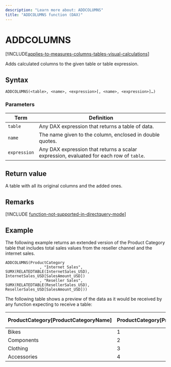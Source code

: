 ```yaml
---
description: "Learn more about: ADDCOLUMNS"
title: "ADDCOLUMNS function (DAX)"
---
```

# ADDCOLUMNS

[!INCLUDE[applies-to-measures-columns-tables-visual-calculations](includes/applies-to-measures-columns-tables-visual-calculations.md)]

Adds calculated columns to the given table or table expression.

## Syntax

```dax
ADDCOLUMNS(<table>, <name>, <expression>[, <name>, <expression>]…)
```

### Parameters

|Term|Definition|
|--------|--------------|
|`table`|Any DAX expression that returns a table of data.| 
|`name`|The name given to the column, enclosed in double quotes.  |
|`expression`|Any DAX expression that returns a scalar expression, evaluated for each row of `table`. | 

## Return value

A table with all its original columns and the added ones.

## Remarks

[!INCLUDE [function-not-supported-in-directquery-mode](includes/function-not-supported-in-directquery-mode.md)]

## Example

The following example returns an extended version of the Product Category table that includes total sales values from the reseller channel and the internet sales.

```dax
ADDCOLUMNS(ProductCategory
               , "Internet Sales", SUMX(RELATEDTABLE(InternetSales_USD), InternetSales_USD[SalesAmount_USD])
               , "Reseller Sales", SUMX(RELATEDTABLE(ResellerSales_USD), ResellerSales_USD[SalesAmount_USD]))
```

The following table shows a preview of the data as it would be received by any function expecting to receive a table:

|ProductCategory[ProductCategoryName]|ProductCategory[ProductCategoryAlternateKey]|ProductCategory[ProductCategoryKey]|[Internet Sales]|[Reseller Sales]|
|-----|-----|-----|-----|-----|
|Bikes|1|1|25107749.77|63084675.04|
|Components|2|2||11205837.96|
|Clothing|3|3|306157.5829|1669943.267|
|Accessories|4|4|640920.1338|534301.9888|
